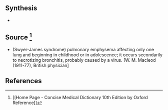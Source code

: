 ## Synthesis
- 
## Source [^1]
- (Swyer-James syndrome) pulmonary emphysema affecting only one lung and beginning in childhood or in adolescence; it occurs secondarily to necrotizing bronchitis, probably caused by a virus. \[W. M. Macleod (1911-77), British physician]
## References

[^1]: [[Home Page - Concise Medical Dictionary 10th Edition by Oxford Reference]]